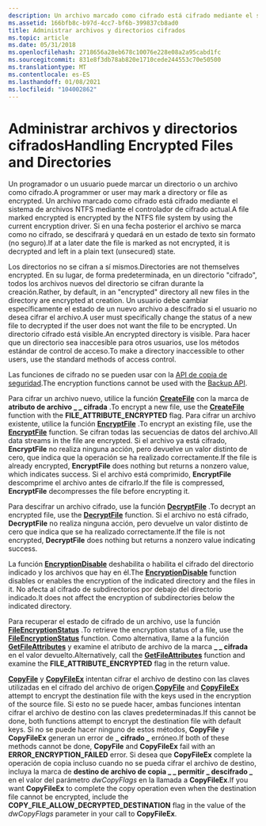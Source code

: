 ```yaml
---
description: Un archivo marcado como cifrado está cifrado mediante el sistema de archivos NTFS mediante el controlador de cifrado actual.
ms.assetid: 166bfb8c-b97d-4cc7-bf6b-399837cb8ad0
title: Administrar archivos y directorios cifrados
ms.topic: article
ms.date: 05/31/2018
ms.openlocfilehash: 2718656a28eb678c10076e228e08a2a95cabd1fc
ms.sourcegitcommit: 831e8f3db78ab820e1710cede244553c70e50500
ms.translationtype: MT
ms.contentlocale: es-ES
ms.lasthandoff: 01/08/2021
ms.locfileid: "104002862"
---
```

# <a name="handling-encrypted-files-and-directories"></a><span data-ttu-id="2d175-103">Administrar archivos y directorios cifrados</span><span class="sxs-lookup"><span data-stu-id="2d175-103">Handling Encrypted Files and Directories</span></span>

<span data-ttu-id="2d175-104">Un programador o un usuario puede marcar un directorio o un archivo como cifrado.</span><span class="sxs-lookup"><span data-stu-id="2d175-104">A programmer or user may mark a directory or file as encrypted.</span></span> <span data-ttu-id="2d175-105">Un archivo marcado como cifrado está cifrado mediante el sistema de archivos NTFS mediante el controlador de cifrado actual.</span><span class="sxs-lookup"><span data-stu-id="2d175-105">A file marked encrypted is encrypted by the NTFS file system by using the current encryption driver.</span></span> <span data-ttu-id="2d175-106">Si en una fecha posterior el archivo se marca como no cifrado, se descifrará y quedará en un estado de texto sin formato (no seguro).</span><span class="sxs-lookup"><span data-stu-id="2d175-106">If at a later date the file is marked as not encrypted, it is decrypted and left in a plain text (unsecured) state.</span></span>

<span data-ttu-id="2d175-107">Los directorios no se cifran a sí mismos.</span><span class="sxs-lookup"><span data-stu-id="2d175-107">Directories are not themselves encrypted.</span></span> <span data-ttu-id="2d175-108">En su lugar, de forma predeterminada, en un directorio "cifrado", todos los archivos nuevos del directorio se cifran durante la creación.</span><span class="sxs-lookup"><span data-stu-id="2d175-108">Rather, by default, in an "encrypted" directory all new files in the directory are encrypted at creation.</span></span> <span data-ttu-id="2d175-109">Un usuario debe cambiar específicamente el estado de un nuevo archivo a descifrado si el usuario no desea cifrar el archivo.</span><span class="sxs-lookup"><span data-stu-id="2d175-109">A user must specifically change the status of a new file to decrypted if the user does not want the file to be encrypted.</span></span> <span data-ttu-id="2d175-110">Un directorio cifrado está visible.</span><span class="sxs-lookup"><span data-stu-id="2d175-110">An encrypted directory is visible.</span></span> <span data-ttu-id="2d175-111">Para hacer que un directorio sea inaccesible para otros usuarios, use los métodos estándar de control de acceso.</span><span class="sxs-lookup"><span data-stu-id="2d175-111">To make a directory inaccessible to other users, use the standard methods of access control.</span></span>

<span data-ttu-id="2d175-112">Las funciones de cifrado no se pueden usar con la [API de copia de seguridad](/windows/desktop/Backup/backup).</span><span class="sxs-lookup"><span data-stu-id="2d175-112">The encryption functions cannot be used with the [Backup API](/windows/desktop/Backup/backup).</span></span>

<span data-ttu-id="2d175-113">Para cifrar un archivo nuevo, utilice la función [**CreateFile**](/windows/desktop/api/FileAPI/nf-fileapi-createfilea) con la marca de **atributo de archivo \_ \_ cifrada** .</span><span class="sxs-lookup"><span data-stu-id="2d175-113">To encrypt a new file, use the [**CreateFile**](/windows/desktop/api/FileAPI/nf-fileapi-createfilea) function with the **FILE\_ATTRIBUTE\_ENCRYPTED** flag.</span></span> <span data-ttu-id="2d175-114">Para cifrar un archivo existente, utilice la función [**EncryptFile**](/windows/desktop/api/WinBase/nf-winbase-encryptfilea) .</span><span class="sxs-lookup"><span data-stu-id="2d175-114">To encrypt an existing file, use the [**EncryptFile**](/windows/desktop/api/WinBase/nf-winbase-encryptfilea) function.</span></span> <span data-ttu-id="2d175-115">Se cifran todas las secuencias de datos del archivo.</span><span class="sxs-lookup"><span data-stu-id="2d175-115">All data streams in the file are encrypted.</span></span> <span data-ttu-id="2d175-116">Si el archivo ya está cifrado, **EncryptFile** no realiza ninguna acción, pero devuelve un valor distinto de cero, que indica que la operación se ha realizado correctamente.</span><span class="sxs-lookup"><span data-stu-id="2d175-116">If the file is already encrypted, **EncryptFile** does nothing but returns a nonzero value, which indicates success.</span></span> <span data-ttu-id="2d175-117">Si el archivo está comprimido, **EncryptFile** descomprime el archivo antes de cifrarlo.</span><span class="sxs-lookup"><span data-stu-id="2d175-117">If the file is compressed, **EncryptFile** decompresses the file before encrypting it.</span></span>

<span data-ttu-id="2d175-118">Para descifrar un archivo cifrado, use la función [**DecryptFile**](/windows/desktop/api/WinBase/nf-winbase-decryptfilea) .</span><span class="sxs-lookup"><span data-stu-id="2d175-118">To decrypt an encrypted file, use the [**DecryptFile**](/windows/desktop/api/WinBase/nf-winbase-decryptfilea) function.</span></span> <span data-ttu-id="2d175-119">Si el archivo no está cifrado, **DecryptFile** no realiza ninguna acción, pero devuelve un valor distinto de cero que indica que se ha realizado correctamente.</span><span class="sxs-lookup"><span data-stu-id="2d175-119">If the file is not encrypted, **DecryptFile** does nothing but returns a nonzero value indicating success.</span></span>

<span data-ttu-id="2d175-120">La función [**EncryptionDisable**](/windows/desktop/api/WinEfs/nf-winefs-encryptiondisable) deshabilita o habilita el cifrado del directorio indicado y los archivos que hay en él.</span><span class="sxs-lookup"><span data-stu-id="2d175-120">The [**EncryptionDisable**](/windows/desktop/api/WinEfs/nf-winefs-encryptiondisable) function disables or enables the encryption of the indicated directory and the files in it.</span></span> <span data-ttu-id="2d175-121">No afecta al cifrado de subdirectorios por debajo del directorio indicado.</span><span class="sxs-lookup"><span data-stu-id="2d175-121">It does not affect the encryption of subdirectories below the indicated directory.</span></span>

<span data-ttu-id="2d175-122">Para recuperar el estado de cifrado de un archivo, use la función [**FileEncryptionStatus**](/windows/desktop/api/WinBase/nf-winbase-fileencryptionstatusa) .</span><span class="sxs-lookup"><span data-stu-id="2d175-122">To retrieve the encryption status of a file, use the [**FileEncryptionStatus**](/windows/desktop/api/WinBase/nf-winbase-fileencryptionstatusa) function.</span></span> <span data-ttu-id="2d175-123">Como alternativa, llame a la función [**GetFileAttributes**](/windows/desktop/api/FileAPI/nf-fileapi-getfileattributesa) y examine el atributo de archivo de la marca **\_ \_ cifrada** en el valor devuelto.</span><span class="sxs-lookup"><span data-stu-id="2d175-123">Alternatively, call the [**GetFileAttributes**](/windows/desktop/api/FileAPI/nf-fileapi-getfileattributesa) function and examine the **FILE\_ATTRIBUTE\_ENCRYPTED** flag in the return value.</span></span>

<span data-ttu-id="2d175-124">[**CopyFile**](/windows/desktop/api/WinBase/nf-winbase-copyfile) y [**CopyFileEx**](/windows/desktop/api/WinBase/nf-winbase-copyfileexa) intentan cifrar el archivo de destino con las claves utilizadas en el cifrado del archivo de origen.</span><span class="sxs-lookup"><span data-stu-id="2d175-124">[**CopyFile**](/windows/desktop/api/WinBase/nf-winbase-copyfile) and [**CopyFileEx**](/windows/desktop/api/WinBase/nf-winbase-copyfileexa) attempt to encrypt the destination file with the keys used in the encryption of the source file.</span></span> <span data-ttu-id="2d175-125">Si esto no se puede hacer, ambas funciones intentan cifrar el archivo de destino con las claves predeterminadas.</span><span class="sxs-lookup"><span data-stu-id="2d175-125">If this cannot be done, both functions attempt to encrypt the destination file with default keys.</span></span> <span data-ttu-id="2d175-126">Si no se puede hacer ninguno de estos métodos, **CopyFile** y **CopyFileEx** generan un error de **\_ cifrado \_** erróneo.</span><span class="sxs-lookup"><span data-stu-id="2d175-126">If both of these methods cannot be done, **CopyFile** and **CopyFileEx** fail with an **ERROR\_ENCRYPTION\_FAILED** error.</span></span> <span data-ttu-id="2d175-127">Si desea que **CopyFileEx** complete la operación de copia incluso cuando no se pueda cifrar el archivo de destino, incluya la marca de **destino de archivo de copia \_ \_ permitir \_ descifrado \_** en el valor del parámetro *dwCopyFlags* en la llamada a **CopyFileEx**.</span><span class="sxs-lookup"><span data-stu-id="2d175-127">If you want **CopyFileEx** to complete the copy operation even when the destination file cannot be encrypted, include the **COPY\_FILE\_ALLOW\_DECRYPTED\_DESTINATION** flag in the value of the *dwCopyFlags* parameter in your call to **CopyFileEx**.</span></span>

 

 
